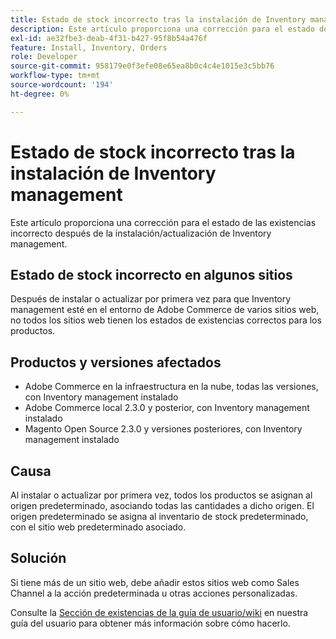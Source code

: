 ```yaml
---
title: Estado de stock incorrecto tras la instalación de Inventory management
description: Este artículo proporciona una corrección para el estado de las existencias incorrecto después de la instalación/actualización de Inventory management.
exl-id: ae32fbe3-deab-4f31-b427-95f8b54a476f
feature: Install, Inventory, Orders
role: Developer
source-git-commit: 958179e0f3efe08e65ea8b0c4c4e1015e3c5bb76
workflow-type: tm+mt
source-wordcount: '194'
ht-degree: 0%

---
```


# Estado de stock incorrecto tras la instalación de Inventory management

Este artículo proporciona una corrección para el estado de las existencias incorrecto después de la instalación/actualización de Inventory management.

## Estado de stock incorrecto en algunos sitios

Después de instalar o actualizar por primera vez para que Inventory management esté en el entorno de Adobe Commerce de varios sitios web, no todos los sitios web tienen los estados de existencias correctos para los productos.

## Productos y versiones afectados

* Adobe Commerce en la infraestructura en la nube, todas las versiones, con Inventory management instalado
* Adobe Commerce local 2.3.0 y posterior, con Inventory management instalado
* Magento Open Source 2.3.0 y versiones posteriores, con Inventory management instalado

## Causa

Al instalar o actualizar por primera vez, todos los productos se asignan al origen predeterminado, asociando todas las cantidades a dicho origen. El origen predeterminado se asigna al inventario de stock predeterminado, con el sitio web predeterminado asociado.

## Solución

Si tiene más de un sitio web, debe añadir estos sitios web como Sales Channel a la acción predeterminada u otras acciones personalizadas.

Consulte la [Sección de existencias de la guía de usuario/wiki](https://docs.magento.com/m2/ce/user_guide/catalog/inventory-stock.html) en nuestra guía del usuario para obtener más información sobre cómo hacerlo.
